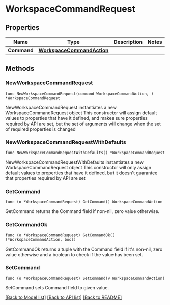 # WorkspaceCommandRequest

## Properties

Name | Type | Description | Notes
------------ | ------------- | ------------- | -------------
**Command** | [**WorkspaceCommandAction**](WorkspaceCommandAction.md) |  | 

## Methods

### NewWorkspaceCommandRequest

`func NewWorkspaceCommandRequest(command WorkspaceCommandAction, ) *WorkspaceCommandRequest`

NewWorkspaceCommandRequest instantiates a new WorkspaceCommandRequest object
This constructor will assign default values to properties that have it defined,
and makes sure properties required by API are set, but the set of arguments
will change when the set of required properties is changed

### NewWorkspaceCommandRequestWithDefaults

`func NewWorkspaceCommandRequestWithDefaults() *WorkspaceCommandRequest`

NewWorkspaceCommandRequestWithDefaults instantiates a new WorkspaceCommandRequest object
This constructor will only assign default values to properties that have it defined,
but it doesn't guarantee that properties required by API are set

### GetCommand

`func (o *WorkspaceCommandRequest) GetCommand() WorkspaceCommandAction`

GetCommand returns the Command field if non-nil, zero value otherwise.

### GetCommandOk

`func (o *WorkspaceCommandRequest) GetCommandOk() (*WorkspaceCommandAction, bool)`

GetCommandOk returns a tuple with the Command field if it's non-nil, zero value otherwise
and a boolean to check if the value has been set.

### SetCommand

`func (o *WorkspaceCommandRequest) SetCommand(v WorkspaceCommandAction)`

SetCommand sets Command field to given value.



[[Back to Model list]](../README.md#documentation-for-models) [[Back to API list]](../README.md#documentation-for-api-endpoints) [[Back to README]](../README.md)


